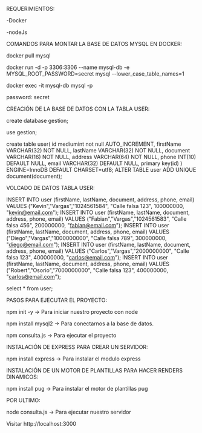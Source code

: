 REQUERIMIENTOS:

 -Docker
 
 -nodeJs

COMANDOS PARA MONTAR LA BASE DE DATOS MYSQL EN DOCKER:

docker pull mysql

docker run -d -p 3306:3306 --name mysql-db -e MYSQL_ROOT_PASSWORD=secret mysql --lower_case_table_names=1

docker exec -it mysql-db mysql -p

password: secret

CREACIÓN DE LA BASE DE DATOS CON LA TABLA USER:

create database gestion;

use gestion;

create table user(
id mediumint not null AUTO_INCREMENT, 
firstName VARCHAR(32) NOT NULL, 
lastName VARCHAR(32) NOT NULL, 
document VARCHAR(16) NOT NULL, 
address VARCHAR(64) NOT NULL, 
phone INT(10) DEFAULT NULL, 
email VARCHAR(32) DEFAULT NULL, primary key(id)
) ENGINE=InnoDB DEFAULT CHARSET=utf8;
ALTER TABLE user ADD UNIQUE document(document);

VOLCADO DE DATOS TABLA USER:

INSERT INTO user (firstName, lastName, document, address, phone, email) VALUES ("Kevin","Vargas","1024561584", "Calle falsa 123", 100000000, "kevin@email.com");
INSERT INTO user (firstName, lastName, document, address, phone, email) VALUES ("Fabian","Vargas","1024561583", "Calle falsa 456", 200000000, "fabian@email.com");
INSERT INTO user (firstName, lastName, document, address, phone, email) VALUES ("Diego","Vargas","1000000000", "Calle falsa 789", 300000000, "diego@email.com");
INSERT INTO user (firstName, lastName, document, address, phone, email) VALUES ("Carlos","Vargas","2000000000", "Calle falsa 123", 400000000, "carlos@email.com");
INSERT INTO user (firstName, lastName, document, address, phone, email) VALUES ("Robert","Osorio","7000000000", "Calle falsa 123", 400000000, "carlos@email.com");

select * from user;

PASOS PARA EJECUTAR EL PROYECTO:

npm init -y -> Para iniciar nuestro proyecto con node

npm install mysql2 -> Para conectarnos a la base de datos.

npm consulta.js -> Para ejecutar el proyecto

INSTALACIÓN DE EXPRESS PARA CREAR UN SERVIDOR:

npm install express -> Para instalar el modulo express

INSTALACIÓN DE UN MOTOR DE PLANTILLAS PARA HACER RENDERS DINAMICOS:

npm install pug -> Para instalar el motor de plantillas pug

POR ULTIMO:

node consulta.js -> Para ejecutar nuestro servidor

Visitar http://localhost:3000
